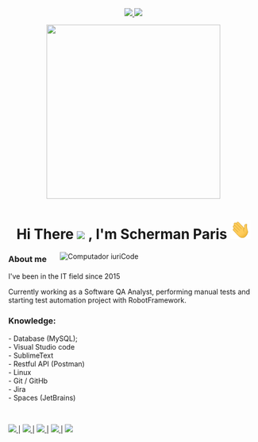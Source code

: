<div align="center">
  <a href="https://github.com/ScParis">
    <img height="180em" src="https://github-readme-stats.vercel.app/api?username=ScParis&theme=dark&show_icons=true&include_all_commits=true&count_private=true" />
    <img height="180em" src="https://github-readme-stats.vercel.app/api/top-langs/?username=ScParis&layout=compact&theme=dark" />
  </a>
</div> 
<p align="Center">
  <img src="https://camo.githubusercontent.com/3b7c592ede97b6138ffd4b1cc1541c2f3b11fd39/687474703a2f2f33312e6d656469612e74756d626c722e636f6d2f31376665613932306666333665663466356238373764353231366137616164392f74756d626c725f6d6f39786a65387a5a34317163626975666f315f313238302e676966" height="350px" width="350px">
</p>
<h1 align="Center"> Hi There <img src="https://media.giphy.com/media/WUlplcMpOCEmTGBtBW/giphy.gif" width="40px"> , I'm Scherman Paris <img src="https://raw.githubusercontent.com/ABSphreak/ABSphreak/master/gifs/Hi.gif" width="40px" />
</h1>

<img src="https://raw.githubusercontent.com/MicaelliMedeiros/micaellimedeiros/master/image/computer-illustration.png" min-width="400px" max-width="400px" width="400px" align="right" alt="Computador iuriCode">
<p align="lift">
    <h3>About me</h3>
    <p>
        I've been in the IT field since 2015
    </p>
    <p>
        Currently working as a Software QA Analyst, performing manual tests and starting test automation project with RobotFramework.
    </p>
    <h3>Knowledge:</h3>
    <p>
        - Database (MySQL);<br>
        - Visual Studio code<br>
        - SublimeText<br>
        - Restful API (Postman)<br>
        - Linux<br>
        - Git / GitHb<br>
        - Jira<br>
        - Spaces (JetBrains)<br>
    </p>
        
</p><br>
<div>
    <div>
        <p align="left">
        <a href="https://www.linkedin.com/in/scherman-paris/">
            <img src="https://cdn0.iconfinder.com/data/icons/social-media-2091/100/social-06-256.png" width="40">
        </a>| <a href="https://www.youtube.com/channel/UCkvP3Xld_FWJYD5GXXv7ogw">
            <img src="https://cdn3.iconfinder.com/data/icons/capsocial-round/500/youtube-256.png" width="40">
        </a>| <a href="https://www.facebook.com/sc.paris">
            <img src="https://cdn3.iconfinder.com/data/icons/2018-social-media-logotypes/1000/2018_social_media_popular_app_logo_facebook-256.png" width="40">
        </a>| <a href="mailto:sch.pariss@gmail.com">
            <img src="https://cdn2.iconfinder.com/data/icons/social-icons-circular-color/512/gmail-256.png" width="40">
        </a>| <a href="https://www.instagram.com/sc_paris/">
            <img src="https://cdn3.iconfinder.com/data/icons/2018-social-media-logotypes/1000/2018_social_media_popular_app_logo_instagram-256.png" width="40">
        </a>
        </p>
    </div>
</div>
